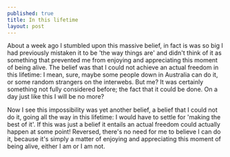 ```yaml
---
published: true
title: In this lifetime
layout: post
---
```

About a week ago I stumbled upon this massive belief, in fact is was so big I had previously mistaken it to be 'the way things are' and didn't think of it as something that prevented me from enjoying and appreciating this moment of being alive. The belief was that I could not achieve an actual freedom in this lifetime: I mean, sure, maybe some people down in Australia can do it, or some random strangers on the interwebs. But me? It was certainly something not fully considered before; the fact that it could be done. On a day just like this I will be no more?

Now I see this impossibility was yet another belief, a belief that I could not do it, going all the way in this lifetime: I would have to settle for 'making the best of it'. If this was just a belief it entails an actual freedom could actually happen at some point! Reversed, there's no need for me to believe I can do it, because it's simply a matter of enjoying and appreciating this moment of being alive, either I am or I am not.